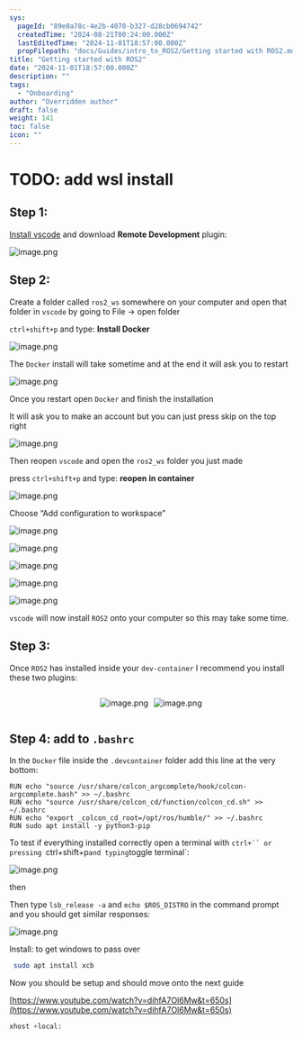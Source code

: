 ```yaml
---
sys:
  pageId: "89e0a78c-4e2b-4070-b327-d28cb0694742"
  createdTime: "2024-08-21T00:24:00.000Z"
  lastEditedTime: "2024-11-01T18:57:00.000Z"
  propFilepath: "docs/Guides/intro_to_ROS2/Getting started with ROS2.md"
title: "Getting started with ROS2"
date: "2024-11-01T18:57:00.000Z"
description: ""
tags:
  - "Onboarding"
author: "Overridden author"
draft: false
weight: 141
toc: false
icon: ""
---
```


# TODO: add wsl install

## Step 1:

[Install vscode](https://code.visualstudio.com/download) and download **Remote Development** plugin:

![image.png](https://prod-files-secure.s3.us-west-2.amazonaws.com/d518164a-d88e-44d1-a4ee-3adb3bd8bce0/efb52993-1881-4a40-b95e-6f020334f022/image.png?X-Amz-Algorithm=AWS4-HMAC-SHA256&X-Amz-Content-Sha256=UNSIGNED-PAYLOAD&X-Amz-Credential=ASIAZI2LB466VAACNM3S%2F20250318%2Fus-west-2%2Fs3%2Faws4_request&X-Amz-Date=20250318T090902Z&X-Amz-Expires=3600&X-Amz-Security-Token=IQoJb3JpZ2luX2VjEAAaCXVzLXdlc3QtMiJHMEUCIQDplyNnOYIpQgW7gBC%2FGdv8qZjyHyDit5hde6liXlmGYwIgfnaLHMpcJWtKLsCdDu3Zidvlgl5Z82SfBhIfaNwrZhEq%2FwMIWRAAGgw2Mzc0MjMxODM4MDUiDM089zWeDGOO2LSf6yrcA003rvBUTFIr1o1gZ1Bdkk7iVfLszmeDDCSzGHL8qUU%2F7MmEbBauQu77sM%2FUk8amWuMC3f7i3a276GGl9%2Fsig8h1Mu6%2Bu%2Fxpp4X%2BY1G90dzqquEC9gE2Ya3oQiFmarFY0Ht6o%2FOWfjgXRwF9U5z77p%2Bq3fikvq9%2BSQni5rQsapMJmgByRfHSGeomDOm%2FjuI3ujuV16WG1WV11YxGvJ7Ej5n6VAZqIjnjPoK%2BALGTbRut04bBae3%2FQqwc2eZG3t60%2F0nwSV8p4JtU0ZnIxRQts369BHddDL1IHfLEpf27Nw7mc0nAC6a8MNjAaQurqUU8w%2FTMJZhLRWpczCY7plDZrj%2Bhf4Dq0h%2BT3ACV1GNIGu40MZvkt%2F1IE4U6aIwfZesybwPmJgOusEOQRfEbXq5NusoL5ZUlTuYt4UI1j8AZ%2FmKAVbiH9sNN5vJBN2JeWH9qYnjN1gex7TpLySVxXZDtDcEs83KNUWYkhLSK5OxYZ0niigW7jJwtXanmo%2FUMntgRIEXpzAIwf4bIQxNyvwDkYaLgEkjJu4240iVqalSOjnRhYLUny2ffrs6HR9gzztu9r2A0%2FDivQWGZkOfgzu7k4ZaNMdmRA4GNr%2Bmh1LaT1orWpprsmAvTNu0OQWYmMKvX5L4GOqUByJ4%2BNGaNgQt1mU8o0W70wt%2FGvP2kdsuOWzPUm0G%2FxCy0j7Hk6sdCRO6w2Q5j%2BoYPFF1zPq2ZYwkMd2DONwXmsOaB24nmxcxqUH8CCBkHJi9Ejy6zN2TMdA0oXrhbt03F2MaiTtniQHP6PCyhev0W7dX0YKYALf0ltw81TyN5x6tlVJDNjZYfK1zpstpRN2VBWPFaxHH%2F8XAPp74Wmpynw3thvQMZ&X-Amz-Signature=42ad0da66db97c71802fc1b22acf36732748e57d24ce405645ad8c9b6195cd71&X-Amz-SignedHeaders=host&x-id=GetObject)

## Step 2:

Create a folder called `ros2_ws` somewhere on your computer and open that folder in `vscode` by going to File → open folder 

`ctrl+shift+p` and type: **Install Docker**

![image.png](https://prod-files-secure.s3.us-west-2.amazonaws.com/d518164a-d88e-44d1-a4ee-3adb3bd8bce0/2269dc0e-1cd5-47ff-bceb-c04ad9b2eab0/image.png?X-Amz-Algorithm=AWS4-HMAC-SHA256&X-Amz-Content-Sha256=UNSIGNED-PAYLOAD&X-Amz-Credential=ASIAZI2LB466VAACNM3S%2F20250318%2Fus-west-2%2Fs3%2Faws4_request&X-Amz-Date=20250318T090902Z&X-Amz-Expires=3600&X-Amz-Security-Token=IQoJb3JpZ2luX2VjEAAaCXVzLXdlc3QtMiJHMEUCIQDplyNnOYIpQgW7gBC%2FGdv8qZjyHyDit5hde6liXlmGYwIgfnaLHMpcJWtKLsCdDu3Zidvlgl5Z82SfBhIfaNwrZhEq%2FwMIWRAAGgw2Mzc0MjMxODM4MDUiDM089zWeDGOO2LSf6yrcA003rvBUTFIr1o1gZ1Bdkk7iVfLszmeDDCSzGHL8qUU%2F7MmEbBauQu77sM%2FUk8amWuMC3f7i3a276GGl9%2Fsig8h1Mu6%2Bu%2Fxpp4X%2BY1G90dzqquEC9gE2Ya3oQiFmarFY0Ht6o%2FOWfjgXRwF9U5z77p%2Bq3fikvq9%2BSQni5rQsapMJmgByRfHSGeomDOm%2FjuI3ujuV16WG1WV11YxGvJ7Ej5n6VAZqIjnjPoK%2BALGTbRut04bBae3%2FQqwc2eZG3t60%2F0nwSV8p4JtU0ZnIxRQts369BHddDL1IHfLEpf27Nw7mc0nAC6a8MNjAaQurqUU8w%2FTMJZhLRWpczCY7plDZrj%2Bhf4Dq0h%2BT3ACV1GNIGu40MZvkt%2F1IE4U6aIwfZesybwPmJgOusEOQRfEbXq5NusoL5ZUlTuYt4UI1j8AZ%2FmKAVbiH9sNN5vJBN2JeWH9qYnjN1gex7TpLySVxXZDtDcEs83KNUWYkhLSK5OxYZ0niigW7jJwtXanmo%2FUMntgRIEXpzAIwf4bIQxNyvwDkYaLgEkjJu4240iVqalSOjnRhYLUny2ffrs6HR9gzztu9r2A0%2FDivQWGZkOfgzu7k4ZaNMdmRA4GNr%2Bmh1LaT1orWpprsmAvTNu0OQWYmMKvX5L4GOqUByJ4%2BNGaNgQt1mU8o0W70wt%2FGvP2kdsuOWzPUm0G%2FxCy0j7Hk6sdCRO6w2Q5j%2BoYPFF1zPq2ZYwkMd2DONwXmsOaB24nmxcxqUH8CCBkHJi9Ejy6zN2TMdA0oXrhbt03F2MaiTtniQHP6PCyhev0W7dX0YKYALf0ltw81TyN5x6tlVJDNjZYfK1zpstpRN2VBWPFaxHH%2F8XAPp74Wmpynw3thvQMZ&X-Amz-Signature=1ce22140dd07ab336662333f3001d56c845b92d8a64a80b26fe5eeb546654322&X-Amz-SignedHeaders=host&x-id=GetObject)

The `Docker` install will take sometime and at the end it will ask you to restart

![image.png](https://prod-files-secure.s3.us-west-2.amazonaws.com/d518164a-d88e-44d1-a4ee-3adb3bd8bce0/ed233f78-be33-4b1f-b89c-9c346c0e961e/image.png?X-Amz-Algorithm=AWS4-HMAC-SHA256&X-Amz-Content-Sha256=UNSIGNED-PAYLOAD&X-Amz-Credential=ASIAZI2LB466VAACNM3S%2F20250318%2Fus-west-2%2Fs3%2Faws4_request&X-Amz-Date=20250318T090902Z&X-Amz-Expires=3600&X-Amz-Security-Token=IQoJb3JpZ2luX2VjEAAaCXVzLXdlc3QtMiJHMEUCIQDplyNnOYIpQgW7gBC%2FGdv8qZjyHyDit5hde6liXlmGYwIgfnaLHMpcJWtKLsCdDu3Zidvlgl5Z82SfBhIfaNwrZhEq%2FwMIWRAAGgw2Mzc0MjMxODM4MDUiDM089zWeDGOO2LSf6yrcA003rvBUTFIr1o1gZ1Bdkk7iVfLszmeDDCSzGHL8qUU%2F7MmEbBauQu77sM%2FUk8amWuMC3f7i3a276GGl9%2Fsig8h1Mu6%2Bu%2Fxpp4X%2BY1G90dzqquEC9gE2Ya3oQiFmarFY0Ht6o%2FOWfjgXRwF9U5z77p%2Bq3fikvq9%2BSQni5rQsapMJmgByRfHSGeomDOm%2FjuI3ujuV16WG1WV11YxGvJ7Ej5n6VAZqIjnjPoK%2BALGTbRut04bBae3%2FQqwc2eZG3t60%2F0nwSV8p4JtU0ZnIxRQts369BHddDL1IHfLEpf27Nw7mc0nAC6a8MNjAaQurqUU8w%2FTMJZhLRWpczCY7plDZrj%2Bhf4Dq0h%2BT3ACV1GNIGu40MZvkt%2F1IE4U6aIwfZesybwPmJgOusEOQRfEbXq5NusoL5ZUlTuYt4UI1j8AZ%2FmKAVbiH9sNN5vJBN2JeWH9qYnjN1gex7TpLySVxXZDtDcEs83KNUWYkhLSK5OxYZ0niigW7jJwtXanmo%2FUMntgRIEXpzAIwf4bIQxNyvwDkYaLgEkjJu4240iVqalSOjnRhYLUny2ffrs6HR9gzztu9r2A0%2FDivQWGZkOfgzu7k4ZaNMdmRA4GNr%2Bmh1LaT1orWpprsmAvTNu0OQWYmMKvX5L4GOqUByJ4%2BNGaNgQt1mU8o0W70wt%2FGvP2kdsuOWzPUm0G%2FxCy0j7Hk6sdCRO6w2Q5j%2BoYPFF1zPq2ZYwkMd2DONwXmsOaB24nmxcxqUH8CCBkHJi9Ejy6zN2TMdA0oXrhbt03F2MaiTtniQHP6PCyhev0W7dX0YKYALf0ltw81TyN5x6tlVJDNjZYfK1zpstpRN2VBWPFaxHH%2F8XAPp74Wmpynw3thvQMZ&X-Amz-Signature=02c416cb3190fbb3e00b3df0c2aab5499c315c600a9628e0ed06c1bd996ed0f8&X-Amz-SignedHeaders=host&x-id=GetObject)

Once you restart open `Docker` and finish the installation

It will ask you to make an account but you can just press skip on the top right

![image.png](https://prod-files-secure.s3.us-west-2.amazonaws.com/d518164a-d88e-44d1-a4ee-3adb3bd8bce0/21010ad9-1659-4fd9-9f59-9932a09b2a3d/image.png?X-Amz-Algorithm=AWS4-HMAC-SHA256&X-Amz-Content-Sha256=UNSIGNED-PAYLOAD&X-Amz-Credential=ASIAZI2LB466VAACNM3S%2F20250318%2Fus-west-2%2Fs3%2Faws4_request&X-Amz-Date=20250318T090902Z&X-Amz-Expires=3600&X-Amz-Security-Token=IQoJb3JpZ2luX2VjEAAaCXVzLXdlc3QtMiJHMEUCIQDplyNnOYIpQgW7gBC%2FGdv8qZjyHyDit5hde6liXlmGYwIgfnaLHMpcJWtKLsCdDu3Zidvlgl5Z82SfBhIfaNwrZhEq%2FwMIWRAAGgw2Mzc0MjMxODM4MDUiDM089zWeDGOO2LSf6yrcA003rvBUTFIr1o1gZ1Bdkk7iVfLszmeDDCSzGHL8qUU%2F7MmEbBauQu77sM%2FUk8amWuMC3f7i3a276GGl9%2Fsig8h1Mu6%2Bu%2Fxpp4X%2BY1G90dzqquEC9gE2Ya3oQiFmarFY0Ht6o%2FOWfjgXRwF9U5z77p%2Bq3fikvq9%2BSQni5rQsapMJmgByRfHSGeomDOm%2FjuI3ujuV16WG1WV11YxGvJ7Ej5n6VAZqIjnjPoK%2BALGTbRut04bBae3%2FQqwc2eZG3t60%2F0nwSV8p4JtU0ZnIxRQts369BHddDL1IHfLEpf27Nw7mc0nAC6a8MNjAaQurqUU8w%2FTMJZhLRWpczCY7plDZrj%2Bhf4Dq0h%2BT3ACV1GNIGu40MZvkt%2F1IE4U6aIwfZesybwPmJgOusEOQRfEbXq5NusoL5ZUlTuYt4UI1j8AZ%2FmKAVbiH9sNN5vJBN2JeWH9qYnjN1gex7TpLySVxXZDtDcEs83KNUWYkhLSK5OxYZ0niigW7jJwtXanmo%2FUMntgRIEXpzAIwf4bIQxNyvwDkYaLgEkjJu4240iVqalSOjnRhYLUny2ffrs6HR9gzztu9r2A0%2FDivQWGZkOfgzu7k4ZaNMdmRA4GNr%2Bmh1LaT1orWpprsmAvTNu0OQWYmMKvX5L4GOqUByJ4%2BNGaNgQt1mU8o0W70wt%2FGvP2kdsuOWzPUm0G%2FxCy0j7Hk6sdCRO6w2Q5j%2BoYPFF1zPq2ZYwkMd2DONwXmsOaB24nmxcxqUH8CCBkHJi9Ejy6zN2TMdA0oXrhbt03F2MaiTtniQHP6PCyhev0W7dX0YKYALf0ltw81TyN5x6tlVJDNjZYfK1zpstpRN2VBWPFaxHH%2F8XAPp74Wmpynw3thvQMZ&X-Amz-Signature=73a456d9a7641613181be7773ce3d042dd47afcd4d14942093d08be8e78384a1&X-Amz-SignedHeaders=host&x-id=GetObject)

Then reopen `vscode` and open the `ros2_ws` folder you just made

press `ctrl+shift+p` and type: **reopen in container**

![image.png](https://prod-files-secure.s3.us-west-2.amazonaws.com/d518164a-d88e-44d1-a4ee-3adb3bd8bce0/4e93b8c2-41ad-488c-8095-c74205196118/image.png?X-Amz-Algorithm=AWS4-HMAC-SHA256&X-Amz-Content-Sha256=UNSIGNED-PAYLOAD&X-Amz-Credential=ASIAZI2LB466VAACNM3S%2F20250318%2Fus-west-2%2Fs3%2Faws4_request&X-Amz-Date=20250318T090902Z&X-Amz-Expires=3600&X-Amz-Security-Token=IQoJb3JpZ2luX2VjEAAaCXVzLXdlc3QtMiJHMEUCIQDplyNnOYIpQgW7gBC%2FGdv8qZjyHyDit5hde6liXlmGYwIgfnaLHMpcJWtKLsCdDu3Zidvlgl5Z82SfBhIfaNwrZhEq%2FwMIWRAAGgw2Mzc0MjMxODM4MDUiDM089zWeDGOO2LSf6yrcA003rvBUTFIr1o1gZ1Bdkk7iVfLszmeDDCSzGHL8qUU%2F7MmEbBauQu77sM%2FUk8amWuMC3f7i3a276GGl9%2Fsig8h1Mu6%2Bu%2Fxpp4X%2BY1G90dzqquEC9gE2Ya3oQiFmarFY0Ht6o%2FOWfjgXRwF9U5z77p%2Bq3fikvq9%2BSQni5rQsapMJmgByRfHSGeomDOm%2FjuI3ujuV16WG1WV11YxGvJ7Ej5n6VAZqIjnjPoK%2BALGTbRut04bBae3%2FQqwc2eZG3t60%2F0nwSV8p4JtU0ZnIxRQts369BHddDL1IHfLEpf27Nw7mc0nAC6a8MNjAaQurqUU8w%2FTMJZhLRWpczCY7plDZrj%2Bhf4Dq0h%2BT3ACV1GNIGu40MZvkt%2F1IE4U6aIwfZesybwPmJgOusEOQRfEbXq5NusoL5ZUlTuYt4UI1j8AZ%2FmKAVbiH9sNN5vJBN2JeWH9qYnjN1gex7TpLySVxXZDtDcEs83KNUWYkhLSK5OxYZ0niigW7jJwtXanmo%2FUMntgRIEXpzAIwf4bIQxNyvwDkYaLgEkjJu4240iVqalSOjnRhYLUny2ffrs6HR9gzztu9r2A0%2FDivQWGZkOfgzu7k4ZaNMdmRA4GNr%2Bmh1LaT1orWpprsmAvTNu0OQWYmMKvX5L4GOqUByJ4%2BNGaNgQt1mU8o0W70wt%2FGvP2kdsuOWzPUm0G%2FxCy0j7Hk6sdCRO6w2Q5j%2BoYPFF1zPq2ZYwkMd2DONwXmsOaB24nmxcxqUH8CCBkHJi9Ejy6zN2TMdA0oXrhbt03F2MaiTtniQHP6PCyhev0W7dX0YKYALf0ltw81TyN5x6tlVJDNjZYfK1zpstpRN2VBWPFaxHH%2F8XAPp74Wmpynw3thvQMZ&X-Amz-Signature=d6365b170feebab7f3303bd6f90be839a2ac56479664a4404c335e948d239dc7&X-Amz-SignedHeaders=host&x-id=GetObject)

Choose “Add configuration to workspace”

![image.png](https://prod-files-secure.s3.us-west-2.amazonaws.com/d518164a-d88e-44d1-a4ee-3adb3bd8bce0/9560b282-5060-4989-ba37-97e7b2c22476/image.png?X-Amz-Algorithm=AWS4-HMAC-SHA256&X-Amz-Content-Sha256=UNSIGNED-PAYLOAD&X-Amz-Credential=ASIAZI2LB466VAACNM3S%2F20250318%2Fus-west-2%2Fs3%2Faws4_request&X-Amz-Date=20250318T090902Z&X-Amz-Expires=3600&X-Amz-Security-Token=IQoJb3JpZ2luX2VjEAAaCXVzLXdlc3QtMiJHMEUCIQDplyNnOYIpQgW7gBC%2FGdv8qZjyHyDit5hde6liXlmGYwIgfnaLHMpcJWtKLsCdDu3Zidvlgl5Z82SfBhIfaNwrZhEq%2FwMIWRAAGgw2Mzc0MjMxODM4MDUiDM089zWeDGOO2LSf6yrcA003rvBUTFIr1o1gZ1Bdkk7iVfLszmeDDCSzGHL8qUU%2F7MmEbBauQu77sM%2FUk8amWuMC3f7i3a276GGl9%2Fsig8h1Mu6%2Bu%2Fxpp4X%2BY1G90dzqquEC9gE2Ya3oQiFmarFY0Ht6o%2FOWfjgXRwF9U5z77p%2Bq3fikvq9%2BSQni5rQsapMJmgByRfHSGeomDOm%2FjuI3ujuV16WG1WV11YxGvJ7Ej5n6VAZqIjnjPoK%2BALGTbRut04bBae3%2FQqwc2eZG3t60%2F0nwSV8p4JtU0ZnIxRQts369BHddDL1IHfLEpf27Nw7mc0nAC6a8MNjAaQurqUU8w%2FTMJZhLRWpczCY7plDZrj%2Bhf4Dq0h%2BT3ACV1GNIGu40MZvkt%2F1IE4U6aIwfZesybwPmJgOusEOQRfEbXq5NusoL5ZUlTuYt4UI1j8AZ%2FmKAVbiH9sNN5vJBN2JeWH9qYnjN1gex7TpLySVxXZDtDcEs83KNUWYkhLSK5OxYZ0niigW7jJwtXanmo%2FUMntgRIEXpzAIwf4bIQxNyvwDkYaLgEkjJu4240iVqalSOjnRhYLUny2ffrs6HR9gzztu9r2A0%2FDivQWGZkOfgzu7k4ZaNMdmRA4GNr%2Bmh1LaT1orWpprsmAvTNu0OQWYmMKvX5L4GOqUByJ4%2BNGaNgQt1mU8o0W70wt%2FGvP2kdsuOWzPUm0G%2FxCy0j7Hk6sdCRO6w2Q5j%2BoYPFF1zPq2ZYwkMd2DONwXmsOaB24nmxcxqUH8CCBkHJi9Ejy6zN2TMdA0oXrhbt03F2MaiTtniQHP6PCyhev0W7dX0YKYALf0ltw81TyN5x6tlVJDNjZYfK1zpstpRN2VBWPFaxHH%2F8XAPp74Wmpynw3thvQMZ&X-Amz-Signature=f24755d9cf6405067e13fcd4c0c69783eee8c2902fa37daf45ba929f6c19d818&X-Amz-SignedHeaders=host&x-id=GetObject)

![image.png](https://prod-files-secure.s3.us-west-2.amazonaws.com/d518164a-d88e-44d1-a4ee-3adb3bd8bce0/2ee63f81-886b-48e8-a553-dc6e5eac99e4/image.png?X-Amz-Algorithm=AWS4-HMAC-SHA256&X-Amz-Content-Sha256=UNSIGNED-PAYLOAD&X-Amz-Credential=ASIAZI2LB466VAACNM3S%2F20250318%2Fus-west-2%2Fs3%2Faws4_request&X-Amz-Date=20250318T090902Z&X-Amz-Expires=3600&X-Amz-Security-Token=IQoJb3JpZ2luX2VjEAAaCXVzLXdlc3QtMiJHMEUCIQDplyNnOYIpQgW7gBC%2FGdv8qZjyHyDit5hde6liXlmGYwIgfnaLHMpcJWtKLsCdDu3Zidvlgl5Z82SfBhIfaNwrZhEq%2FwMIWRAAGgw2Mzc0MjMxODM4MDUiDM089zWeDGOO2LSf6yrcA003rvBUTFIr1o1gZ1Bdkk7iVfLszmeDDCSzGHL8qUU%2F7MmEbBauQu77sM%2FUk8amWuMC3f7i3a276GGl9%2Fsig8h1Mu6%2Bu%2Fxpp4X%2BY1G90dzqquEC9gE2Ya3oQiFmarFY0Ht6o%2FOWfjgXRwF9U5z77p%2Bq3fikvq9%2BSQni5rQsapMJmgByRfHSGeomDOm%2FjuI3ujuV16WG1WV11YxGvJ7Ej5n6VAZqIjnjPoK%2BALGTbRut04bBae3%2FQqwc2eZG3t60%2F0nwSV8p4JtU0ZnIxRQts369BHddDL1IHfLEpf27Nw7mc0nAC6a8MNjAaQurqUU8w%2FTMJZhLRWpczCY7plDZrj%2Bhf4Dq0h%2BT3ACV1GNIGu40MZvkt%2F1IE4U6aIwfZesybwPmJgOusEOQRfEbXq5NusoL5ZUlTuYt4UI1j8AZ%2FmKAVbiH9sNN5vJBN2JeWH9qYnjN1gex7TpLySVxXZDtDcEs83KNUWYkhLSK5OxYZ0niigW7jJwtXanmo%2FUMntgRIEXpzAIwf4bIQxNyvwDkYaLgEkjJu4240iVqalSOjnRhYLUny2ffrs6HR9gzztu9r2A0%2FDivQWGZkOfgzu7k4ZaNMdmRA4GNr%2Bmh1LaT1orWpprsmAvTNu0OQWYmMKvX5L4GOqUByJ4%2BNGaNgQt1mU8o0W70wt%2FGvP2kdsuOWzPUm0G%2FxCy0j7Hk6sdCRO6w2Q5j%2BoYPFF1zPq2ZYwkMd2DONwXmsOaB24nmxcxqUH8CCBkHJi9Ejy6zN2TMdA0oXrhbt03F2MaiTtniQHP6PCyhev0W7dX0YKYALf0ltw81TyN5x6tlVJDNjZYfK1zpstpRN2VBWPFaxHH%2F8XAPp74Wmpynw3thvQMZ&X-Amz-Signature=8562a256638743a74c38147e011ef7e0a43ef850196c1e5b41647bc74a90ff07&X-Amz-SignedHeaders=host&x-id=GetObject)

![image.png](https://prod-files-secure.s3.us-west-2.amazonaws.com/d518164a-d88e-44d1-a4ee-3adb3bd8bce0/ae1580b2-b048-407e-aed9-b584224a7a04/image.png?X-Amz-Algorithm=AWS4-HMAC-SHA256&X-Amz-Content-Sha256=UNSIGNED-PAYLOAD&X-Amz-Credential=ASIAZI2LB466VAACNM3S%2F20250318%2Fus-west-2%2Fs3%2Faws4_request&X-Amz-Date=20250318T090902Z&X-Amz-Expires=3600&X-Amz-Security-Token=IQoJb3JpZ2luX2VjEAAaCXVzLXdlc3QtMiJHMEUCIQDplyNnOYIpQgW7gBC%2FGdv8qZjyHyDit5hde6liXlmGYwIgfnaLHMpcJWtKLsCdDu3Zidvlgl5Z82SfBhIfaNwrZhEq%2FwMIWRAAGgw2Mzc0MjMxODM4MDUiDM089zWeDGOO2LSf6yrcA003rvBUTFIr1o1gZ1Bdkk7iVfLszmeDDCSzGHL8qUU%2F7MmEbBauQu77sM%2FUk8amWuMC3f7i3a276GGl9%2Fsig8h1Mu6%2Bu%2Fxpp4X%2BY1G90dzqquEC9gE2Ya3oQiFmarFY0Ht6o%2FOWfjgXRwF9U5z77p%2Bq3fikvq9%2BSQni5rQsapMJmgByRfHSGeomDOm%2FjuI3ujuV16WG1WV11YxGvJ7Ej5n6VAZqIjnjPoK%2BALGTbRut04bBae3%2FQqwc2eZG3t60%2F0nwSV8p4JtU0ZnIxRQts369BHddDL1IHfLEpf27Nw7mc0nAC6a8MNjAaQurqUU8w%2FTMJZhLRWpczCY7plDZrj%2Bhf4Dq0h%2BT3ACV1GNIGu40MZvkt%2F1IE4U6aIwfZesybwPmJgOusEOQRfEbXq5NusoL5ZUlTuYt4UI1j8AZ%2FmKAVbiH9sNN5vJBN2JeWH9qYnjN1gex7TpLySVxXZDtDcEs83KNUWYkhLSK5OxYZ0niigW7jJwtXanmo%2FUMntgRIEXpzAIwf4bIQxNyvwDkYaLgEkjJu4240iVqalSOjnRhYLUny2ffrs6HR9gzztu9r2A0%2FDivQWGZkOfgzu7k4ZaNMdmRA4GNr%2Bmh1LaT1orWpprsmAvTNu0OQWYmMKvX5L4GOqUByJ4%2BNGaNgQt1mU8o0W70wt%2FGvP2kdsuOWzPUm0G%2FxCy0j7Hk6sdCRO6w2Q5j%2BoYPFF1zPq2ZYwkMd2DONwXmsOaB24nmxcxqUH8CCBkHJi9Ejy6zN2TMdA0oXrhbt03F2MaiTtniQHP6PCyhev0W7dX0YKYALf0ltw81TyN5x6tlVJDNjZYfK1zpstpRN2VBWPFaxHH%2F8XAPp74Wmpynw3thvQMZ&X-Amz-Signature=391fbb5c99b41eb5e497bf79c9f6ddaf092ea9947b9e8b7a40fe5f2eb8258766&X-Amz-SignedHeaders=host&x-id=GetObject)

![image.png](https://prod-files-secure.s3.us-west-2.amazonaws.com/d518164a-d88e-44d1-a4ee-3adb3bd8bce0/53255b28-f75e-430f-b9e3-c0ac8577e42b/image.png?X-Amz-Algorithm=AWS4-HMAC-SHA256&X-Amz-Content-Sha256=UNSIGNED-PAYLOAD&X-Amz-Credential=ASIAZI2LB466VAACNM3S%2F20250318%2Fus-west-2%2Fs3%2Faws4_request&X-Amz-Date=20250318T090902Z&X-Amz-Expires=3600&X-Amz-Security-Token=IQoJb3JpZ2luX2VjEAAaCXVzLXdlc3QtMiJHMEUCIQDplyNnOYIpQgW7gBC%2FGdv8qZjyHyDit5hde6liXlmGYwIgfnaLHMpcJWtKLsCdDu3Zidvlgl5Z82SfBhIfaNwrZhEq%2FwMIWRAAGgw2Mzc0MjMxODM4MDUiDM089zWeDGOO2LSf6yrcA003rvBUTFIr1o1gZ1Bdkk7iVfLszmeDDCSzGHL8qUU%2F7MmEbBauQu77sM%2FUk8amWuMC3f7i3a276GGl9%2Fsig8h1Mu6%2Bu%2Fxpp4X%2BY1G90dzqquEC9gE2Ya3oQiFmarFY0Ht6o%2FOWfjgXRwF9U5z77p%2Bq3fikvq9%2BSQni5rQsapMJmgByRfHSGeomDOm%2FjuI3ujuV16WG1WV11YxGvJ7Ej5n6VAZqIjnjPoK%2BALGTbRut04bBae3%2FQqwc2eZG3t60%2F0nwSV8p4JtU0ZnIxRQts369BHddDL1IHfLEpf27Nw7mc0nAC6a8MNjAaQurqUU8w%2FTMJZhLRWpczCY7plDZrj%2Bhf4Dq0h%2BT3ACV1GNIGu40MZvkt%2F1IE4U6aIwfZesybwPmJgOusEOQRfEbXq5NusoL5ZUlTuYt4UI1j8AZ%2FmKAVbiH9sNN5vJBN2JeWH9qYnjN1gex7TpLySVxXZDtDcEs83KNUWYkhLSK5OxYZ0niigW7jJwtXanmo%2FUMntgRIEXpzAIwf4bIQxNyvwDkYaLgEkjJu4240iVqalSOjnRhYLUny2ffrs6HR9gzztu9r2A0%2FDivQWGZkOfgzu7k4ZaNMdmRA4GNr%2Bmh1LaT1orWpprsmAvTNu0OQWYmMKvX5L4GOqUByJ4%2BNGaNgQt1mU8o0W70wt%2FGvP2kdsuOWzPUm0G%2FxCy0j7Hk6sdCRO6w2Q5j%2BoYPFF1zPq2ZYwkMd2DONwXmsOaB24nmxcxqUH8CCBkHJi9Ejy6zN2TMdA0oXrhbt03F2MaiTtniQHP6PCyhev0W7dX0YKYALf0ltw81TyN5x6tlVJDNjZYfK1zpstpRN2VBWPFaxHH%2F8XAPp74Wmpynw3thvQMZ&X-Amz-Signature=1800e475ef6d39bb79973852eaefa15d458db7ad65ef09063b47568586b5f3bf&X-Amz-SignedHeaders=host&x-id=GetObject)

![image.png](https://prod-files-secure.s3.us-west-2.amazonaws.com/d518164a-d88e-44d1-a4ee-3adb3bd8bce0/7c562767-5af9-4ffb-97d1-327bcdf4ee00/image.png?X-Amz-Algorithm=AWS4-HMAC-SHA256&X-Amz-Content-Sha256=UNSIGNED-PAYLOAD&X-Amz-Credential=ASIAZI2LB466VAACNM3S%2F20250318%2Fus-west-2%2Fs3%2Faws4_request&X-Amz-Date=20250318T090902Z&X-Amz-Expires=3600&X-Amz-Security-Token=IQoJb3JpZ2luX2VjEAAaCXVzLXdlc3QtMiJHMEUCIQDplyNnOYIpQgW7gBC%2FGdv8qZjyHyDit5hde6liXlmGYwIgfnaLHMpcJWtKLsCdDu3Zidvlgl5Z82SfBhIfaNwrZhEq%2FwMIWRAAGgw2Mzc0MjMxODM4MDUiDM089zWeDGOO2LSf6yrcA003rvBUTFIr1o1gZ1Bdkk7iVfLszmeDDCSzGHL8qUU%2F7MmEbBauQu77sM%2FUk8amWuMC3f7i3a276GGl9%2Fsig8h1Mu6%2Bu%2Fxpp4X%2BY1G90dzqquEC9gE2Ya3oQiFmarFY0Ht6o%2FOWfjgXRwF9U5z77p%2Bq3fikvq9%2BSQni5rQsapMJmgByRfHSGeomDOm%2FjuI3ujuV16WG1WV11YxGvJ7Ej5n6VAZqIjnjPoK%2BALGTbRut04bBae3%2FQqwc2eZG3t60%2F0nwSV8p4JtU0ZnIxRQts369BHddDL1IHfLEpf27Nw7mc0nAC6a8MNjAaQurqUU8w%2FTMJZhLRWpczCY7plDZrj%2Bhf4Dq0h%2BT3ACV1GNIGu40MZvkt%2F1IE4U6aIwfZesybwPmJgOusEOQRfEbXq5NusoL5ZUlTuYt4UI1j8AZ%2FmKAVbiH9sNN5vJBN2JeWH9qYnjN1gex7TpLySVxXZDtDcEs83KNUWYkhLSK5OxYZ0niigW7jJwtXanmo%2FUMntgRIEXpzAIwf4bIQxNyvwDkYaLgEkjJu4240iVqalSOjnRhYLUny2ffrs6HR9gzztu9r2A0%2FDivQWGZkOfgzu7k4ZaNMdmRA4GNr%2Bmh1LaT1orWpprsmAvTNu0OQWYmMKvX5L4GOqUByJ4%2BNGaNgQt1mU8o0W70wt%2FGvP2kdsuOWzPUm0G%2FxCy0j7Hk6sdCRO6w2Q5j%2BoYPFF1zPq2ZYwkMd2DONwXmsOaB24nmxcxqUH8CCBkHJi9Ejy6zN2TMdA0oXrhbt03F2MaiTtniQHP6PCyhev0W7dX0YKYALf0ltw81TyN5x6tlVJDNjZYfK1zpstpRN2VBWPFaxHH%2F8XAPp74Wmpynw3thvQMZ&X-Amz-Signature=e4a044130f456d41d1bb760885706e63707c0ced4bc44e887766abdf9d983e5c&X-Amz-SignedHeaders=host&x-id=GetObject)

`vscode` will now install `ROS2` onto your computer so this may take some time.

## Step 3:

Once `ROS2` has installed inside your `dev-container` I recommend you install these two plugins:

<div style="display: flex;flex-direction: row; column-gap:10px; max-width: 630px;justify-content: center;">
<div>

![image.png](https://prod-files-secure.s3.us-west-2.amazonaws.com/d518164a-d88e-44d1-a4ee-3adb3bd8bce0/3fc3d550-5a54-4ba1-ba6b-faa01cdb7369/image.png?X-Amz-Algorithm=AWS4-HMAC-SHA256&X-Amz-Content-Sha256=UNSIGNED-PAYLOAD&X-Amz-Credential=ASIAZI2LB466TIFEDPYR%2F20250318%2Fus-west-2%2Fs3%2Faws4_request&X-Amz-Date=20250318T090905Z&X-Amz-Expires=3600&X-Amz-Security-Token=IQoJb3JpZ2luX2VjEAAaCXVzLXdlc3QtMiJIMEYCIQCtlqU%2B%2F%2FONltlsbbCw%2F24kdxC49r1T7mZ1lL%2BlLBl9OAIhALDayKORM%2BNFaSMCeAlzl3HZz%2BGBeqzj4%2BUdm0uvkvVJKv8DCFkQABoMNjM3NDIzMTgzODA1IgyPoZU3yd67JCxl6rgq3APZgCQaWDPUCrv49mEx3NSTrZMpyy6%2FVaQt5ZS9ADvdSNhwwURCaiFiWggwhsNh1jPBb1PnRK9jopkMRkk3u8u4%2BnwTr7IubnqjgqHTPBurWyhzD0Sso2jFV2Nu0UvZa84tWY6MRR80TF3Q1t1aENHRIYXEkI5XEbpII0nYP9WuYlrTfd9%2B%2FX4ktyAa0zCS14X0PMbt5UtJTi%2BT%2B%2BaH%2BOsNToG4pCnmzGeJB6aP0k8GvDtTegv6B8BB1ryI%2BDw1BXkis0JbAeLFiDUXL9vToJJ72Zt0p%2FTNXGL8JAMYPlHfoXi5QX4DnOmfjTrrXsWHhMLY0SIj9taOd9PBOsg26H0%2BP4LpjWeZEIWQvZI4nUt%2BHahM4ZWVzsXi253VMZ8TMuzWeO1bBWM1shuaqD0sJLPWvmKK3P1GTg18iIczEBKW8aqmvIe3KaHyw76ugsMmASQ37gRrcVaaE4KEWKDUUem4kCfgl3OKfW66YdZVNqLPD7qyNT1HycLGOsXrGsofPo5FPNgKszWSzPeoCAUKx4RWXPDaG3%2F6N%2FupZ044Aon7Kx2a2TnWYrC8wcHs7cqQED8wVY8UQAOAzAd3jaEQ2O7GfuqB5iLTUfabqqHo45%2BK%2F82eixLwzJdhsxSmRjDN1uS%2BBjqkAXy0BXsLBpD7Bfrp3URSdztrpWFfa32piWGV%2BaMKEKMZz8FvsaHDJCc5An6uKV8f6%2F7RK2rrBHiRFJrO%2FB6EJIv3blw5U8YhNHpq0GB6q%2F3BNHkewrmcM4v%2FCNux3uWcVnzvv0wLKzNaaOBEeJgjJ0bFNY81Fy4ClbELBl5IcxPCoQ1V1aypkWvkJ0hc2wGp4kWsm%2FbWS51WTpRiItTy4Ln7x0Xx&X-Amz-Signature=2af4ff975ed5158af8db78cb7a91a7f20e8e59530d770a22555ed834564684f3&X-Amz-SignedHeaders=host&x-id=GetObject)

</div>
<div>

![image.png](https://prod-files-secure.s3.us-west-2.amazonaws.com/d518164a-d88e-44d1-a4ee-3adb3bd8bce0/d994cc66-13c2-4093-a5a3-f84cf4601a82/image.png?X-Amz-Algorithm=AWS4-HMAC-SHA256&X-Amz-Content-Sha256=UNSIGNED-PAYLOAD&X-Amz-Credential=ASIAZI2LB46657WB3Q2M%2F20250318%2Fus-west-2%2Fs3%2Faws4_request&X-Amz-Date=20250318T090905Z&X-Amz-Expires=3600&X-Amz-Security-Token=IQoJb3JpZ2luX2VjEAAaCXVzLXdlc3QtMiJGMEQCIFtFzx4Wbc13X9EiQ%2FRQMmrUUu4Bx%2FMGQWShLEMsWwvQAiBo6UjrR%2B8Ao%2BOEO4pBAHgRQP1lE8%2Fa9yxQf8UJfeKwGyr%2FAwhZEAAaDDYzNzQyMzE4MzgwNSIMMHVGiQH7pwb4tYhDKtwDvnj%2B67Mw3l3XnpbtdaQM%2FfRszzEybbuhjdeFlt8tPw2TN7pgIiOxWOac3ylHgXsxJkIGlLZtfw1zRQ1YkqMLIvem9HvMuGdBxxhGi%2BTEWINn634ZiWW4CWK7LyJpjRLFxrrwGzfzfMZsvgBa3knxBZfd%2F88nRDMyeGonzksJfR%2BaTQP2zmec4YcJaZTZ2oIrnywZMq7h8aZbg%2Fdwnt4GS0%2BVBQOd1zTae85KQSylv2V5EGTPI4hzXv%2F2NmsvkU5D22peuk6d1ZfeXFXH%2BVMGW4PMnWdBvlk1iaRbDJOLYRo%2BPgw6ShBwLbfdnI0NDcB6sxeI0Z39ST0T2ZI0dFxkGSNJhAPaVlBGPABEr1wE8klalaRWFPrMKY0tjsKVMJCz6YVSVJ6e35Wv1XPPY%2BmfWued%2BcwGK6ksp%2F75VvRCBzoqb89ha29zyu6JNoddnHqy0%2FNIRWZ3Vy7I%2F1xJ58nVxi8FVtVjg2bO7fTA9G%2FsM2jGwTGs7mqJez2NkjXXoq%2BEULz7IEcU0SOTc6fDQ1Ry3o58yo%2B4EbMeZ9nW9U14aNqxByp4pcnNiTi5WwhGFHvq6ixn919i6f7Q99fpolztqYk%2FTCRJr%2FS2LxdM0LTetbgbgR4b7lSljU1WSV0wzdbkvgY6pgEG7zck7X2LYe7OASv6iz3lr4OjxAAvovbPmimXREwyI38AVex%2Bt8ju5d1pRuJpT4iJ8GFo4zswYt8DfJd93RP7cAQuUCf8lFLIltknaUfriO9x4TbtLrAljuLi56Z5iSrKOTKWn6jBNKgtRYcZ3kGeBP5FrF5fEDBLyOFeV%2BHhMhpCmb%2FTBQcWxI6aT2K4xJ2WaUmOg77Rbb%2FiOukVvoggnTitx1P5&X-Amz-Signature=7a0c1bb57226e26a31dd33dc57df46da9a11c6e554217f48ecce2e129ec1b176&X-Amz-SignedHeaders=host&x-id=GetObject)

</div>
</div>

## Step 4: add to `.bashrc`

In the `Docker` file inside the `.devcontainer` folder add this line at the very bottom: 

```docker
RUN echo "source /usr/share/colcon_argcomplete/hook/colcon-argcomplete.bash" >> ~/.bashrc
RUN echo "source /usr/share/colcon_cd/function/colcon_cd.sh" >> ~/.bashrc
RUN echo "export _colcon_cd_root=/opt/ros/humble/" >> ~/.bashrc
RUN sudo apt install -y python3-pip 
```

To test if everything installed correctly open a terminal with `ctrl+`` or pressing `ctrl+shift+p` and typing `toggle terminal`:

![image.png](https://prod-files-secure.s3.us-west-2.amazonaws.com/d518164a-d88e-44d1-a4ee-3adb3bd8bce0/6a4943d8-b04e-4c02-9a58-775f3384d1a5/image.png?X-Amz-Algorithm=AWS4-HMAC-SHA256&X-Amz-Content-Sha256=UNSIGNED-PAYLOAD&X-Amz-Credential=ASIAZI2LB466VAACNM3S%2F20250318%2Fus-west-2%2Fs3%2Faws4_request&X-Amz-Date=20250318T090902Z&X-Amz-Expires=3600&X-Amz-Security-Token=IQoJb3JpZ2luX2VjEAAaCXVzLXdlc3QtMiJHMEUCIQDplyNnOYIpQgW7gBC%2FGdv8qZjyHyDit5hde6liXlmGYwIgfnaLHMpcJWtKLsCdDu3Zidvlgl5Z82SfBhIfaNwrZhEq%2FwMIWRAAGgw2Mzc0MjMxODM4MDUiDM089zWeDGOO2LSf6yrcA003rvBUTFIr1o1gZ1Bdkk7iVfLszmeDDCSzGHL8qUU%2F7MmEbBauQu77sM%2FUk8amWuMC3f7i3a276GGl9%2Fsig8h1Mu6%2Bu%2Fxpp4X%2BY1G90dzqquEC9gE2Ya3oQiFmarFY0Ht6o%2FOWfjgXRwF9U5z77p%2Bq3fikvq9%2BSQni5rQsapMJmgByRfHSGeomDOm%2FjuI3ujuV16WG1WV11YxGvJ7Ej5n6VAZqIjnjPoK%2BALGTbRut04bBae3%2FQqwc2eZG3t60%2F0nwSV8p4JtU0ZnIxRQts369BHddDL1IHfLEpf27Nw7mc0nAC6a8MNjAaQurqUU8w%2FTMJZhLRWpczCY7plDZrj%2Bhf4Dq0h%2BT3ACV1GNIGu40MZvkt%2F1IE4U6aIwfZesybwPmJgOusEOQRfEbXq5NusoL5ZUlTuYt4UI1j8AZ%2FmKAVbiH9sNN5vJBN2JeWH9qYnjN1gex7TpLySVxXZDtDcEs83KNUWYkhLSK5OxYZ0niigW7jJwtXanmo%2FUMntgRIEXpzAIwf4bIQxNyvwDkYaLgEkjJu4240iVqalSOjnRhYLUny2ffrs6HR9gzztu9r2A0%2FDivQWGZkOfgzu7k4ZaNMdmRA4GNr%2Bmh1LaT1orWpprsmAvTNu0OQWYmMKvX5L4GOqUByJ4%2BNGaNgQt1mU8o0W70wt%2FGvP2kdsuOWzPUm0G%2FxCy0j7Hk6sdCRO6w2Q5j%2BoYPFF1zPq2ZYwkMd2DONwXmsOaB24nmxcxqUH8CCBkHJi9Ejy6zN2TMdA0oXrhbt03F2MaiTtniQHP6PCyhev0W7dX0YKYALf0ltw81TyN5x6tlVJDNjZYfK1zpstpRN2VBWPFaxHH%2F8XAPp74Wmpynw3thvQMZ&X-Amz-Signature=6503c8bf8d79433ea1a2f635d6e10e1e81f04cf0d333387e429c89190562c952&X-Amz-SignedHeaders=host&x-id=GetObject)

then 

Then type `lsb_release -a` and `echo $ROS_DISTRO` in the command prompt and you should get similar responses:

![image.png](https://prod-files-secure.s3.us-west-2.amazonaws.com/d518164a-d88e-44d1-a4ee-3adb3bd8bce0/3e635dec-a805-4e85-8b9e-d000e5b71a4e/image.png?X-Amz-Algorithm=AWS4-HMAC-SHA256&X-Amz-Content-Sha256=UNSIGNED-PAYLOAD&X-Amz-Credential=ASIAZI2LB466VAACNM3S%2F20250318%2Fus-west-2%2Fs3%2Faws4_request&X-Amz-Date=20250318T090902Z&X-Amz-Expires=3600&X-Amz-Security-Token=IQoJb3JpZ2luX2VjEAAaCXVzLXdlc3QtMiJHMEUCIQDplyNnOYIpQgW7gBC%2FGdv8qZjyHyDit5hde6liXlmGYwIgfnaLHMpcJWtKLsCdDu3Zidvlgl5Z82SfBhIfaNwrZhEq%2FwMIWRAAGgw2Mzc0MjMxODM4MDUiDM089zWeDGOO2LSf6yrcA003rvBUTFIr1o1gZ1Bdkk7iVfLszmeDDCSzGHL8qUU%2F7MmEbBauQu77sM%2FUk8amWuMC3f7i3a276GGl9%2Fsig8h1Mu6%2Bu%2Fxpp4X%2BY1G90dzqquEC9gE2Ya3oQiFmarFY0Ht6o%2FOWfjgXRwF9U5z77p%2Bq3fikvq9%2BSQni5rQsapMJmgByRfHSGeomDOm%2FjuI3ujuV16WG1WV11YxGvJ7Ej5n6VAZqIjnjPoK%2BALGTbRut04bBae3%2FQqwc2eZG3t60%2F0nwSV8p4JtU0ZnIxRQts369BHddDL1IHfLEpf27Nw7mc0nAC6a8MNjAaQurqUU8w%2FTMJZhLRWpczCY7plDZrj%2Bhf4Dq0h%2BT3ACV1GNIGu40MZvkt%2F1IE4U6aIwfZesybwPmJgOusEOQRfEbXq5NusoL5ZUlTuYt4UI1j8AZ%2FmKAVbiH9sNN5vJBN2JeWH9qYnjN1gex7TpLySVxXZDtDcEs83KNUWYkhLSK5OxYZ0niigW7jJwtXanmo%2FUMntgRIEXpzAIwf4bIQxNyvwDkYaLgEkjJu4240iVqalSOjnRhYLUny2ffrs6HR9gzztu9r2A0%2FDivQWGZkOfgzu7k4ZaNMdmRA4GNr%2Bmh1LaT1orWpprsmAvTNu0OQWYmMKvX5L4GOqUByJ4%2BNGaNgQt1mU8o0W70wt%2FGvP2kdsuOWzPUm0G%2FxCy0j7Hk6sdCRO6w2Q5j%2BoYPFF1zPq2ZYwkMd2DONwXmsOaB24nmxcxqUH8CCBkHJi9Ejy6zN2TMdA0oXrhbt03F2MaiTtniQHP6PCyhev0W7dX0YKYALf0ltw81TyN5x6tlVJDNjZYfK1zpstpRN2VBWPFaxHH%2F8XAPp74Wmpynw3thvQMZ&X-Amz-Signature=8008278d2b7aba2f8a01012be7250a5e5f5935062b887321b543244c0724c7cd&X-Amz-SignedHeaders=host&x-id=GetObject)

Install:  to get windows to pass over

```bash
 sudo apt install xcb
```

Now you should be setup and should move onto the next guide 

[https://www.youtube.com/watch?v=dihfA7Ol6Mw&t=650s](https://www.youtube.com/watch?v=dihfA7Ol6Mw&t=650s)

```python
xhost +local:
```
